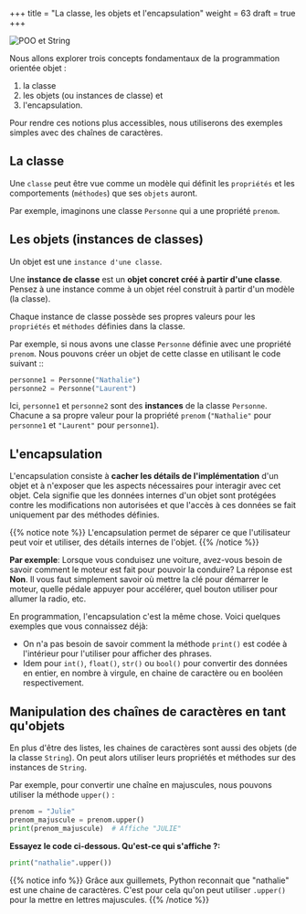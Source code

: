 +++
title = "La classe, les objets et l'encapsulation"
weight = 63
draft = true
+++

![POO et String](../poo-string.jpeg?width=25vw)


Nous allons explorer trois concepts fondamentaux de la programmation orientée objet : 
1. la classe
1. les objets (ou instances de classe) et 
1. l'encapsulation. 

Pour rendre ces notions plus accessibles, nous utiliserons des exemples simples avec des chaînes de caractères.

## La classe

Une `classe` peut être vue comme un modèle qui définit les `propriétés` et les comportements (`méthodes`) que ses `objets` auront.

Par exemple, imaginons une classe `Personne` qui a une propriété `prenom`.

## Les objets (instances de classes)

Un objet est une `instance d'une classe`. 

Une **instance de classe** est un **objet concret créé à partir d'une classe**. Pensez à une instance comme à un objet réel construit à partir d'un modèle (la classe). 

Chaque instance de classe possède ses propres valeurs pour les `propriétés` et `méthodes` définies dans la classe.

Par exemple, si nous avons une classe `Personne` définie avec une propriété `prenom`. Nous pouvons créer un objet de cette classe en utilisant le code suivant ::


```python
personne1 = Personne("Nathalie")
personne2 = Personne("Laurent")
```

Ici, `personne1` et `personne2` sont des **instances** de la classe `Personne`. Chacune a sa propre valeur pour la propriété `prenom` (`"Nathalie"` pour `personne1` et `"Laurent"` pour `personne1`).


## L'encapsulation

L'encapsulation consiste à **cacher les détails de l'implémentation** d'un objet et à n'exposer que les aspects nécessaires pour interagir avec cet objet. Cela signifie que les données internes d'un objet sont protégées contre les modifications non autorisées et que l'accès à ces données se fait uniquement par des méthodes définies.

{{% notice note %}}
L'encapsulation permet de séparer ce que l'utilisateur peut voir et utiliser, des détails internes de l'objet.
{{% /notice %}}

**Par exemple**: 
Lorsque vous conduisez une voiture, avez-vous besoin de savoir comment le moteur est fait pour pouvoir la conduire? La réponse est **Non**. Il vous faut simplement savoir où mettre la clé pour démarrer le moteur, quelle pédale appuyer pour accélérer, quel bouton utiliser pour allumer la radio, etc. 

En programmation, l'encapsulation c'est la même chose. Voici quelques exemples que vous connaissez déjà:
- On n'a pas besoin de savoir comment la méthode `print()` est codée à l'intérieur pour l'utiliser pour afficher des phrases. 
- Idem pour `int()`, `float()`, `str()` ou `bool()` pour convertir des données en entier, en nombre à virgule, en chaine de caractère ou en booléen respectivement.

## Manipulation des chaînes de caractères en tant qu'objets

En plus d'être des listes, les chaines de caractères sont aussi des objets (de la classe `String`). On peut alors utiliser leurs propriétés et méthodes sur des instances de `String`.

Par exemple, pour convertir une chaîne en majuscules, nous pouvons utiliser la méthode `upper()` :

```python
prenom = "Julie"
prenom_majuscule = prenom.upper()
print(prenom_majuscule)  # Affiche "JULIE"
```
**Essayez le code ci-dessous. Qu'est-ce qui s'affiche ?:**

```python
print("nathalie".upper())
```

{{% notice info %}}
Grâce aux guillemets, Python reconnait que "nathalie" est une chaine de caractères. C'est pour cela qu'on peut utiliser `.upper()` pour la mettre en lettres majuscules.
{{% /notice %}}

